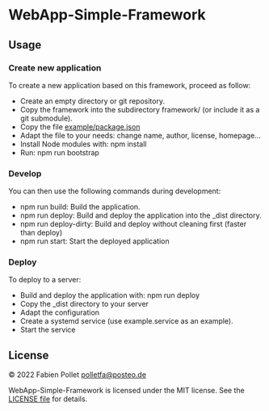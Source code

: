 # WebApp-Simple-Framework

## Usage

### Create new application

To create a new application based on this framework, proceed as follow:
- Create an empty directory or git repository.
- Copy the framework into the subdirectory framework/ (or include it as a git submodule).
- Copy the file [example/package.json](https://github.com/polletfa/WebApp-Simple-Framework/example/package.json)
- Adapt the file to your needs: change name, author, license, homepage...
- Install Node modules with: npm install
- Run: npm run bootstrap

### Develop

You can then use the following commands during development:
- npm run build: Build the application.
- npm run deploy: Build and deploy the application into the _dist directory.
- npm run deploy-dirty: Build and deploy without cleaning first (faster than deploy)
- npm run start: Start the deployed application

### Deploy

To deploy to a server:
- Build and deploy the application with: npm run deploy
- Copy the _dist directory to your server
- Adapt the configuration
- Create a systemd service (use example.service as an example).
- Start the service

## License

&copy; 2022 Fabien Pollet <polletfa@posteo.de>

WebApp-Simple-Framework is licensed under the MIT license. See the [LICENSE file](./LICENSE.md) for details.

